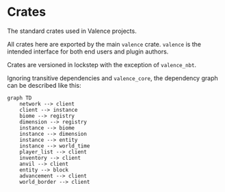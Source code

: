 # Crates

The standard crates used in Valence projects.

All crates here are exported by the main `valence` crate. `valence` is the intended interface for both end users and plugin authors.

Crates are versioned in lockstep with the exception of `valence_nbt`.

Ignoring transitive dependencies and `valence_core`, the dependency graph can be described like this:

```mermaid
graph TD
  	network --> client
	client --> instance
	biome --> registry
	dimension --> registry
	instance --> biome
	instance --> dimension
	instance --> entity
	instance --> world_time
	player_list --> client
	inventory --> client
	anvil --> client
	entity --> block
	advancement --> client
	world_border --> client
```
